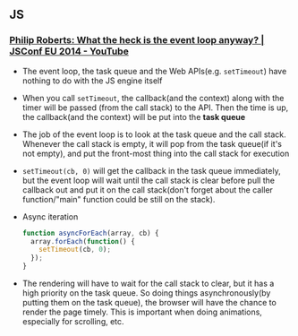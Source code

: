 ## JS

### [Philip Roberts: What the heck is the event loop anyway? | JSConf EU 2014 - YouTube](https://www.youtube.com/watch?v=8aGhZQkoFbQ)

* The event loop, the task queue and the Web APIs(e.g. `setTimeout`) have nothing to do with the JS engine itself
* When you call `setTimeout`, the callback(and the context) along with the timer will be passed (from the call stack) to the API. Then the time is up, the callback(and the context) will be put into the **task queue**
* The job of the event loop is to look at the task queue and the call stack. Whenever the call stack is empty, it will pop from the task queue(if it's not empty), and put the front-most thing into the call stack for execution
* `setTimeout(cb, 0)` will get the callback in the task queue immediately, but the event loop will wait until the call stack is clear before pull the callback out and put it on the call stack(don't forget about the caller function/"main" function could be still on the stack).
* Async iteration

  ```javascript
  function asyncForEach(array, cb) {
    array.forEach(function() {
      setTimeout(cb, 0);
    });
  }
  ```
* The rendering will have to wait for the call stack to clear, but it has a high priority on the task queue. So doing things asynchronously(by putting them on the task queue), the browser will have the chance to render the page timely. This is important when doing animations, especially for scrolling, etc.